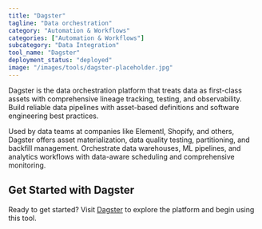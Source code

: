 ```yaml
---
title: "Dagster"
tagline: "Data orchestration"
category: "Automation & Workflows"
categories: ["Automation & Workflows"]
subcategory: "Data Integration"
tool_name: "Dagster"
deployment_status: "deployed"
image: "/images/tools/dagster-placeholder.jpg"
---
```

Dagster is the data orchestration platform that treats data as first-class assets with comprehensive lineage tracking, testing, and observability. Build reliable data pipelines with asset-based definitions and software engineering best practices.

Used by data teams at companies like Elementl, Shopify, and others, Dagster offers asset materialization, data quality testing, partitioning, and backfill management. Orchestrate data warehouses, ML pipelines, and analytics workflows with data-aware scheduling and comprehensive monitoring.

## Get Started with Dagster

Ready to get started? Visit [Dagster](https://dagster.io) to explore the platform and begin using this tool.